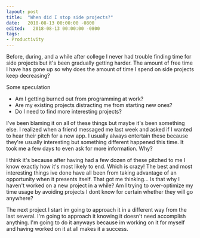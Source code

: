 ```yaml
---
layout: post
title:  "When did I stop side projects?"
date:   2018-08-13 00:00:00 -0800
edited:   2018-08-13 00:00:00 -0800
tags:
- Productivity
---
```


Before, during, and a while after college I never had trouble finding time for side projects but it's been gradually getting harder. The amount of free time I have has gone up so why does the amount of time I spend on side projects keep decreasing?

Some speculation
* Am I getting burned out from programming at work?
* Are my existing projects distracting me from starting new ones?
* Do I need to find more interesting projects?
<!--more-->
I've been blaming it on all of these things but maybe it's been something else. I realized when a friend messaged me last week and asked if I wanted to hear their pitch for a new app. I usually always entertain these because they're usually interesting but something different happened this time. It took me a few days to even ask for more information. Why?

I think it's because after having had a few dozen of these pitched to me I know exactly how it's most likely to end. Which is crazy! The best and most interesting things ive done have all been from taking advantage of an opportunity when it presents itself. That got me thinking... Is that why I haven't worked on a new project in a while? Am I trying to over-optimize my time usage by avoiding projects I dont know for certain whether they will go anywhere?

The next project I start im going to approach it in a different way from the last several. I'm going to approach it knowing it doesn't need accomplish anything. I'm going to do it anyways because im working on it for myself and having worked on it at all makes it a success.